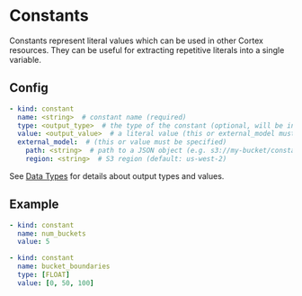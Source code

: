 # Constants

Constants represent literal values which can be used in other Cortex resources. They can be useful for extracting repetitive literals into a single variable.

## Config

```yaml
- kind: constant
  name: <string>  # constant name (required)
  type: <output_type>  # the type of the constant (optional, will be inferred from value if not specified)
  value: <output_value>  # a literal value (this or external_model must be specified)
  external_model:  # (this or value must be specified)
    path: <string>  # path to a JSON object (e.g. s3://my-bucket/constant.json)
    region: <string>  # S3 region (default: us-west-2)

```

See [Data Types](data-types.md) for details about output types and values.

## Example

```yaml
- kind: constant
  name: num_buckets
  value: 5

- kind: constant
  name: bucket_boundaries
  type: [FLOAT]
  value: [0, 50, 100]
```
